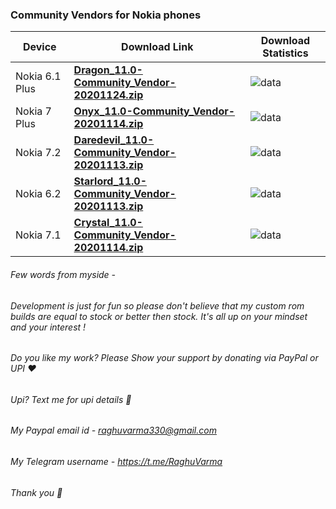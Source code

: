 ### Community Vendors for Nokia phones

| Device       |              Download Link                      |  Download Statistics  |
|--------------|-------------------------------------------------|-----------------------|
| Nokia 6.1 Plus | [**Dragon_11.0-Community_Vendor-20201124.zip**](https://sourceforge.net/projects/drg-sprout/files/vendors/Dragon_11.0-Community_Vendor-20201124.zip) |![data](https://img.shields.io/sourceforge/dt/drg-sprout/vendors/Dragon_11.0-Community_Vendor-20201124.zip.svg)|
| Nokia 7 Plus | [**Onyx_11.0-Community_Vendor-20201114.zip**](https://sourceforge.net/projects/b2n-sprout/files/vendors/Onyx_11.0-Community_Vendor-20201114.zip) |![data](https://img.shields.io/sourceforge/dt/b2n-sprout/vendors/Onyx_11.0-Community_Vendor-20201114.zip.svg)|
| Nokia 7.2 | [**Daredevil_11.0-Community_Vendor-20201113.zip**](https://sourceforge.net/projects/ddv-sprout/files/vendors/Daredevil_11.0-Community_Vendor-20201113.zip) |![data](https://img.shields.io/sourceforge/dt/ddv-sprout/vendors/Daredevil_11.0-Community_Vendor-20201113.zip.svg)|
| Nokia 6.2 | [**Starlord_11.0-Community_Vendor-20201113.zip**](https://sourceforge.net/projects/sld-sprout/files/vendors/Starlord_11.0-Community_Vendor-20201113.zip) |![data](https://img.shields.io/sourceforge/dt/sld-sprout/vendors/Starlord_11.0-Community_Vendor-20201113.zip.svg)|
| Nokia 7.1 | [**Crystal_11.0-Community_Vendor-20201114.zip**](https://sourceforge.net/projects/ctl-sprout/files/vendors/Crystal_11.0-Community_Vendor-20201114.zip) |![data](https://img.shields.io/sourceforge/dt/ctl-sprout/vendors/Crystal_11.0-Community_Vendor-20201114.zip.svg)|


###### Few words from myside -

###### Development is just for fun so please don't believe that my custom rom builds are equal to stock or better then stock. It's all up on your mindset and your interest !

###### Do you like my work? Please Show your support by donating via PayPal or UPI ❤️
###### Upi? Text me for upi details 🙂
###### My Paypal email id - raghuvarma330@gmail.com
###### My Telegram username - https://t.me/RaghuVarma
###### Thank you 🙂
